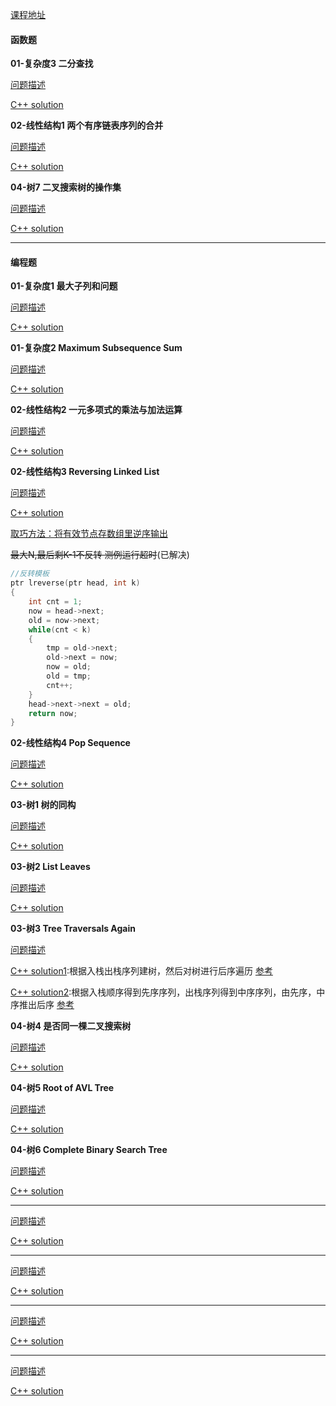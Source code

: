 [课程地址]()


#### 函数题

**01-复杂度3 二分查找**

[问题描述](https://pintia.cn/problem-sets/1211841066264109056/problems/1211848231062290434)

[C++ solution](./01/f1.cpp)

**02-线性结构1 两个有序链表序列的合并**

[问题描述](https://pintia.cn/problem-sets/1211841066264109056/problems/1231458941036285952)

[C++ solution](./02/f2.cpp)

**04-树7 二叉搜索树的操作集**

[问题描述](https://pintia.cn/problem-sets/1211841066264109056/problems/1236509430527590403)

[C++ solution](./03-05/f3.cpp)

***
#### 编程题

**01-复杂度1 最大子列和问题**

[问题描述](https://pintia.cn/problem-sets/1211841066264109056/problems/1211848231062290432)

[C++ solution](./01/ex1.cpp)

**01-复杂度2 Maximum Subsequence Sum**

[问题描述](https://pintia.cn/problem-sets/1211841066264109056/problems/1211848231062290433)

[C++ solution](./01/ex2.cpp)


**02-线性结构2 一元多项式的乘法与加法运算**

[问题描述](https://pintia.cn/problem-sets/1211841066264109056/problems/1231458941036285953)

[C++ solution](./02/ex3.cpp)

**02-线性结构3 Reversing Linked List**

[问题描述](https://pintia.cn/problem-sets/1211841066264109056/problems/1231458941036285954)

[C++ solution](./02/ex4.cpp)

[取巧方法：将有效节点存数组里逆序输出](./02/ex4_2.cpp)

~~最大N,最后剩K-1不反转 测例运行超时~~(已解决)
```c++
//反转模板
ptr lreverse(ptr head, int k)
{
    int cnt = 1;
	now = head->next;
    old = now->next;
    while(cnt < k)
    {
        tmp = old->next;
        old->next = now;
        now = old;
        old = tmp;
        cnt++;
    }
    head->next->next = old;
    return now;   
}
```
**02-线性结构4 Pop Sequence**

[问题描述](https://pintia.cn/problem-sets/1211841066264109056/problems/1231458941036285955)

[C++ solution](./02/ex5.cpp)

**03-树1 树的同构**

[问题描述](https://pintia.cn/problem-sets/1211841066264109056/problems/1234055373040824320)

[C++ solution](./03-05/ex6.cpp)

**03-树2 List Leaves**

[问题描述](https://pintia.cn/problem-sets/1211841066264109056/problems/1234055373045018624)

[C++ solution](./03-05/ex7.cpp)

**03-树3 Tree Traversals Again**

[问题描述](https://pintia.cn/problem-sets/1211841066264109056/problems/1234055373045018625)

[C++ solution1](./03-05/ex8.cpp):根据入栈出栈序列建树，然后对树进行后序遍历
[参考](https://github.com/Heliovic/PAT_Solutions/blob/master/1086/main.cpp)

[C++ solution2](./03-05/ex8_3.cpp):根据入栈顺序得到先序序列，出栈序列得到中序序列，由先序，中序推出后序
[参考](https://github.com/liuchuo/PAT/blob/master/AdvancedLevel_C%2B%2B/1086.%20Tree%20Traversals%20Again%20(25)%20.cpp)

**04-树4 是否同一棵二叉搜索树**

[问题描述](https://pintia.cn/problem-sets/1211841066264109056/problems/1236509430527590400)

[C++ solution](./03-05/ex9.cpp)


**04-树5 Root of AVL Tree**

[问题描述](https://pintia.cn/problem-sets/1211841066264109056/problems/1236509430527590401)

[C++ solution](./03-05/ex10.cpp)


**04-树6 Complete Binary Search Tree**

[问题描述](https://pintia.cn/problem-sets/1211841066264109056/problems/1236509430527590402)

[C++ solution]()

****

[问题描述]()

[C++ solution]()

****

[问题描述]()

[C++ solution]()

****

[问题描述]()

[C++ solution]()

****

[问题描述]()

[C++ solution]()
